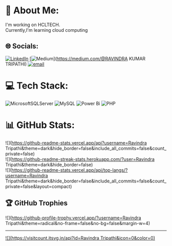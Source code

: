 # 💫 About Me:
I'm working on HCLTECH.<br>Currently,I'm learning cloud computing


## 🌐 Socials:
[![LinkedIn](https://img.shields.io/badge/LinkedIn-%230077B5.svg?logo=linkedin&logoColor=white)](https://linkedin.com/in/https://www.linkedin.com/in/ravindrat05/) [![Medium](https://img.shields.io/badge/Medium-12100E?logo=medium&logoColor=white)](https://medium.com/@RAVINDRA KUMAR TRIPATHI) [![email](https://img.shields.io/badge/Email-D14836?logo=gmail&logoColor=white)](mailto:TRIPATHIRAVINDRA212@GMAIL.COM) 

# 💻 Tech Stack:
![MicrosoftSQLServer](https://img.shields.io/badge/Microsoft%20SQL%20Server-CC2927?style=for-the-badge&logo=microsoft%20sql%20server&logoColor=white) ![MySQL](https://img.shields.io/badge/mysql-4479A1.svg?style=for-the-badge&logo=mysql&logoColor=white) ![Power Bi](https://img.shields.io/badge/power_bi-F2C811?style=for-the-badge&logo=powerbi&logoColor=black) ![PHP](https://img.shields.io/badge/php-%23777BB4.svg?style=for-the-badge&logo=php&logoColor=white)
# 📊 GitHub Stats:
![](https://github-readme-stats.vercel.app/api?username=Ravindra Tripathi&theme=dark&hide_border=false&include_all_commits=false&count_private=false)<br/>
![](https://github-readme-streak-stats.herokuapp.com/?user=Ravindra Tripathi&theme=dark&hide_border=false)<br/>
![](https://github-readme-stats.vercel.app/api/top-langs/?username=Ravindra Tripathi&theme=dark&hide_border=false&include_all_commits=false&count_private=false&layout=compact)

## 🏆 GitHub Trophies
![](https://github-profile-trophy.vercel.app/?username=Ravindra Tripathi&theme=radical&no-frame=false&no-bg=false&margin-w=4)

---
[![](https://visitcount.itsvg.in/api?id=Ravindra Tripathi&icon=0&color=0)](https://visitcount.itsvg.in)

<!-- Proudly created with GPRM ( https://gprm.itsvg.in ) -->

